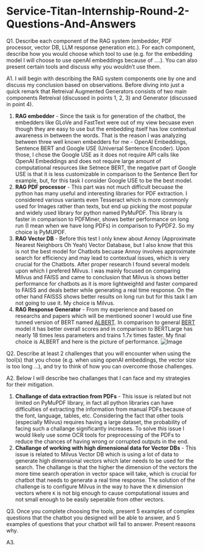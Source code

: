 # Service-Titan-Internship-Round-2-Questions-And-Answers

Q1. Describe each component of the RAG system (embedder, PDF processor, vector DB, LLM response generation etc.). For each component, describe how you would choose which tool to use (e.g. for the embedding model I will choose to use openAI embeddings because of ….). You can also present certain tools and discuss why you wouldn’t use them.

A1. I will begin with describing the RAG system components one by one and discuss my conclusion based on observations. Before diving into just a quick remark that Retreival Augmented Generators consists of two main components Retreival (discussed in points 1, 2, 3) and Generator (discussed in point 4).
1) **RAG embedder** - Since the task is for generation of the chatbot, the embedders like GLoVe and FastText were out of my view becuase even though they are easy to use but the embedding itself has low contextual awareness in between the words. That is the reason I was analyzing between three well known embedders for me - OpenAI Embeddings, Sentence BERT and Google USE (Universal Sentence Encoder). Upon those, I chose the Google USE as it does not require API calls like OpenAI Embeddings and does not require large amount of computational resources like Setnece BERT, the negative part of Google USE is that it is less customizable in comparison to the Sentence Bert for example, but, for this task I consider Google USE to be the best model.
2) **RAG PDF processor** - This part was not much difficult becuase the python has many useful and interesting libraries for PDF extraction. I considered various variants even Tesseract which is more commonly used for Images rather than texts, but end up picking the most popular and widely used library for python named PyMuPDF. This library is faster in comparison to PDFMiner, shows better performance on long run (I mean when we have long PDFs) in comparison to PyPDF2. So my choice is PyMUPDF.
3) **RAG Vector DB** - Before this test I only knew about Annoy (Approximate Nearest Neighbors Oh Yeah) Vector Database, but I also know that this is not the best model for Chatbots becuase Annoy involves approximate search for efficiency and may lead to contextual issues, which is very crucial for the Chatbots. After proper research I found several models upon which I prefered Milvus. I was mainly focused on comparing Milvus and FAISS and came to conclusion that Milvus is shows better performance for chatbots as it is more lightweightd and faster compared to FAISS and deals better while generating a real time response. On the other hand FAISSS shows better results on long run but for this task I am not going to use it. My choice is Milvus.
4) **RAG Response Generator** - From my experience and based on researchs and papers which will be mentioned sooner I would use fine tunned version of BERT named [ALBERT](https://arxiv.org/pdf/1909.11942). In comparison to general [BERT](https://arxiv.org/pdf/1810.04805) model it has better overall scores and in comparison to BERTLarge has nearly 18 times less parameters and trains 1.7x times faster. My final choice is ALBERT and here is the picture of performance. ![Image](https://raw.githubusercontent.com/brightmart/albert_zh/master/resources/state_of_the_art.jpg)




Q2. Describe at least 2 challenges that you will encounter when using the tool(s) that you chose (e.g. when using openAI embeddings, the vector size is too long …), 
and try to think of how you can overcome those challenges.

A2. Below I will describe two challanges that I can face and my strategies for their mitigation.
1) **Challange of data extraction from PDFs** - This issue is related but not limited on PyMuPDF library, in fact all python libraries can have difficulties of extracting the information from manual PDFs because of the font, language, tables, etc. Considering the fact that other tools (especially Milvus) requires having a large dataset, the probability of facing such a challange significantly increases. To solve this issue I would likely use some OCR tools for preprocessing of the PDFs to reduce the chances of having wrong or corrupted outputs in the end.
2) **Challange of working with high dimensional data for Vector DBs** - This issue is related to Milvus Vector DB which is using a lot of data to generate high dimensional vectors which later needs to be used for the search. The challange is that the higher the dimension of the vectors the more time search operation in vector space will take, which is crucial for chatbot that needs to generate a real time response. The solution of the challenge is to configure Milvus in the way to have the ```K``` dimension vectors where ```K``` is not big enough to cause computational issues and not small enough to be easily seperable from other vectors.


Q3. Once you complete choosing the tools, present 5 examples of complex questions that the chatbot you designed will be able to answer, and 5 examples of questions that your chatbot will fail to answer. Present reasons why.

A3.
